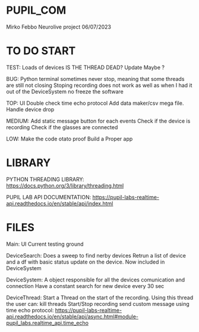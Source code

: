 # PUPIL_COM
Mirko Febbo 
Neurolive project 
06/07/2023

# TO DO START
TEST:
    Loads of devices 
    IS THE THREAD DEAD? Update Maybe ?

BUG:
    Python terminal sometimes never stop, meaning that some threads are still not closing
    Stoping recording does not work as well as when I had it out of the DeviceSystem no freeze the software

TOP:
    UI
    Double check time echo protocol 
    Add data maker/csv mega file.
    Handle device drop

MEDIUM:
    Add static message button for each events 
    Check if the device is recording 
    Check if the glasses are connected 

LOW:
    Make the code otato proof
    Build a Proper app 

# LIBRARY
PYTHON THREADING LIBRARY:
    https://docs.python.org/3/library/threading.html


PUPIL LAB API DOCUMENTATION:
    https://pupil-labs-realtime-api.readthedocs.io/en/stable/api/index.html

# FILES

Main:
    UI
    Current testing ground

DeviceSearch: 
    Does a sweep to find nerby devices
    Retrun a list of device and a df with basic status update on the device.
    Now included in DeviceSystem 

DeviceSystem:
    A object responsible for all the devices comunication and connection
    Have a constant search for new device every 30 sec 

DeviceThread:
    Start a Thread on the start of the recording.
    Using this thread the user can:
        kill threads
        Start/Stop recording 
        send custom message using time echo protocol:
        https://pupil-labs-realtime-api.readthedocs.io/en/stable/api/async.html#module-pupil_labs.realtime_api.time_echo

